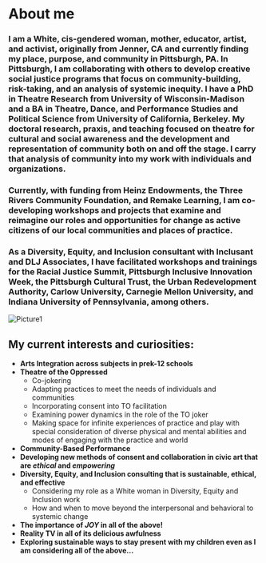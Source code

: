 # About me

###  I am a White, cis-gendered woman, mother, educator, artist, and activist, originally from Jenner, CA and currently finding my place, purpose, and community in Pittsburgh, PA. In Pittsburgh, I am collaborating with others to develop creative social justice programs that focus on community-building, risk-taking, and an analysis of systemic inequity. I have a PhD in Theatre Research from University of Wisconsin-Madison and a BA in Theatre, Dance, and Performance Studies and Political Science from University of California, Berkeley. My doctoral research, praxis, and teaching focused on theatre for cultural and social awareness and the development and representation of community both on and off the stage. I carry that analysis of community into my work with individuals and organizations. 

### Currently, with funding from Heinz Endowments, the Three Rivers Community Foundation, and Remake Learning, I am co-developing workshops and projects that examine and reimagine our roles and opportunities for change as active citizens of our local communities and places of practice. 

### As a Diversity, Equity, and Inclusion consultant with Inclusant and DLJ Associates, I have facilitated workshops and trainings for the Racial Justice Summit, Pittsburgh Inclusive Innovation Week, the Pittsburgh Cultural Trust, the Urban Redevelopment Authority, Carlow University, Carnegie Mellon University, and Indiana University of Pennsylvania, among others.

![Picture1](https://user-images.githubusercontent.com/7574748/112333627-28590000-8c91-11eb-8e71-46b465dbfdd9.png)

## My current interests and curiosities: 

* __Arts Integration across subjects in prek-12 schools__
* __Theatre of the Oppressed__
   * Co-jokering
   * Adapting practices to meet the needs of individuals and communities
   * Incorporating consent into TO facilitation
   * Examining power dynamics in the role of the TO joker
   * Making space for infinite experiences of practice and play with special consideration of diverse physical and mental abilities and modes of engaging with the practice and world    
* __Community-Based Performance__
* __Developing new methods of consent and collaboration in civic art that are *ethical* and *empowering*__
* __Diversity, Equity, and Inclusion consulting that is sustainable, ethical, and effective__
   * Considering my role as a White woman in Diversity, Equity and Inclusion work
   * How and when to move beyond the interpersonal and behavioral to systemic change
* __The importance of *JOY* in all of the above!__
* __Reality TV in all of its delicious awfulness__
* __Exploring sustainable ways to stay present with my children even as I am considering all of the above...__
